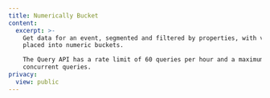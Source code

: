 ```yaml
---
title: Numerically Bucket
content:
  excerpt: >-
    Get data for an event, segmented and filtered by properties, with values
    placed into numeric buckets.

    The Query API has a rate limit of 60 queries per hour and a maximum of 5
    concurrent queries.
privacy:
  view: public
---
```


